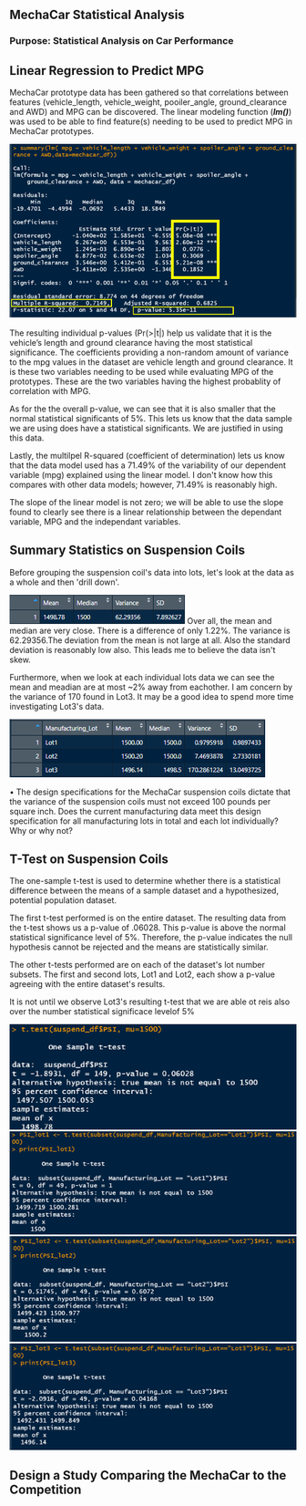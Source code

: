 ## MechaCar Statistical Analysis

### Purpose: Statistical Analysis on Car Performance

## Linear Regression to Predict MPG

MechaCar prototype data has been gathered so that correlations between features (vehicle_length, vehicle_weight, pooiler_angle, ground_clearance and AWD) and MPG can be discovered. The linear modeling function (*****lm()*****) was used to be able to find feature(s) needing to be used to predict MPG in MechaCar prototypes.

![](images/D1-2.png)

The resulting individual p-values (Pr(>|t|) help us validate that it is the vehicle’s length and ground clearance having the most statistical significance. The coefficients providing a non-random amount of variance to the mpg values in the dataset are vehicle length and ground clearance. It is these two variables needing to be used while evaluating MPG of the prototypes. These are the two variables having the highest probablity of correlation with MPG.

As for the the overall p-value, we can see that it is also smaller that the normal statistical significants of 5%. This lets us know that the data sample we are using does have a statistical significants. We are justified in using this data.

Lastly, the multilpel R-squared (coefficient of determination) lets us know that the data model used has a 71.49% of the variability of our dependent
variable (mpg) explained using the linear model. I don't know how this compares with other data models; however, 71.49% is reasonably high.

The slope of the linear model is not zero; we will be able to use the slope found to clearly see there is a linear relationship between the dependant variable, MPG and the independant variables.

## Summary Statistics on Suspension Coils

Before grouping the suspension coil's data into lots, let's look at the data as a whole and then 'drill down'.

![](images/D2-1.png)
Over all, the mean  and median are very close. There is a difference of only 1.22%. The variance is 62.29356.The deviation from the mean is not large at all. Also the standard deviation is reasonably low also. This leads me to believe the data isn't skew.

Furthermore, when we look at each individual lots data we can see the mean and meadian are at most ~2% away from eachother. I am concern by the variance of 170 found in Lot3. It may be a good idea to spend more time investigating Lot3's data.

![](images/D2-2.png)

•	The design specifications for the MechaCar suspension coils dictate that the variance of the suspension coils must not exceed 100 pounds per square inch. Does the current manufacturing data meet this design specification for all manufacturing lots in total and each lot individually? Why or why not?

## T-Test on Suspension Coils

The one-sample t-test is used to determine whether there is a statistical difference between the means of a sample dataset and a hypothesized, potential population dataset.

The first t-test performed is on the entire dataset. The resulting data from the t-test shows us a p-value of .06028. This p-value is above the normal statistical significance level of 5%. Therefore, the p-value indicates the null hypothesis cannot be rejected and the means are statistically similar.

The other t-tests performed are on each of the dataset's lot number subsets.
The first and second lots, Lot1 and Lot2, each show a p-value agreeing with the entire dataset's results.

It is not until we observe Lot3's resulting t-test that we are able ot  reis also over the number statistical significace levelof 5%

![](images/D3-1.png)
![](images/D3-2.png)
![](images/D3-3.png)
![](images/D3-4.png)

## Design a Study Comparing the MechaCar to the Competition


